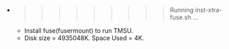 * >>>>>>>>> Running inst-xtra-fuse.sh ...
  * Install fuse(fusermount) to run TMSU.
  * Disk size = 4935048K. Space Used = 4K.
